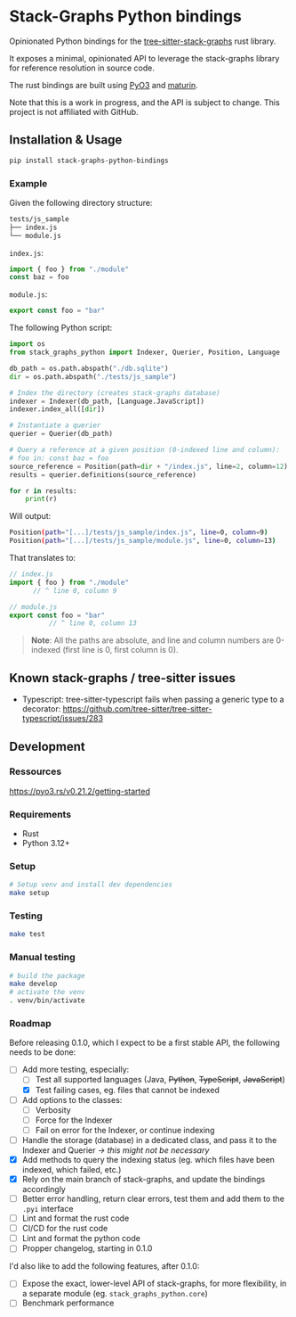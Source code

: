 # Stack-Graphs Python bindings

Opinionated Python bindings for the [tree-sitter-stack-graphs](https://github.com/github/stack-graphs) rust library.

It exposes a minimal, opinionated API to leverage the stack-graphs library for reference resolution in source code.

The rust bindings are built using [PyO3](https://pyo3.rs) and [maturin](https://maturin.rs).

Note that this is a work in progress, and the API is subject to change. This project is not affiliated with GitHub.

## Installation & Usage

```bash
pip install stack-graphs-python-bindings
```

### Example

Given the following directory structure:

```bash
tests/js_sample
├── index.js
└── module.js
```

`index.js`:

```javascript
import { foo } from "./module"
const baz = foo
```

`module.js`:

```javascript
export const foo = "bar"
```

The following Python script:

```python
import os
from stack_graphs_python import Indexer, Querier, Position, Language

db_path = os.path.abspath("./db.sqlite")
dir = os.path.abspath("./tests/js_sample")

# Index the directory (creates stack-graphs database)
indexer = Indexer(db_path, [Language.JavaScript])
indexer.index_all([dir])

# Instantiate a querier
querier = Querier(db_path)

# Query a reference at a given position (0-indexed line and column):
# foo in: const baz = foo
source_reference = Position(path=dir + "/index.js", line=2, column=12)
results = querier.definitions(source_reference)

for r in results:
    print(r)
```

Will output:

```bash
Position(path="[...]/tests/js_sample/index.js", line=0, column=9)
Position(path="[...]/tests/js_sample/module.js", line=0, column=13)
```

That translates to:

```javascript
// index.js
import { foo } from "./module"
      // ^ line 0, column 9

// module.js
export const foo = "bar"
          // ^ line 0, column 13
```

> **Note**: All the paths are absolute, and line and column numbers are 0-indexed (first line is 0, first column is 0).

## Known stack-graphs / tree-sitter issues

- Typescript: tree-sitter-typescript fails when passing a generic type to a decorator: <https://github.com/tree-sitter/tree-sitter-typescript/issues/283>

## Development

### Ressources

<https://pyo3.rs/v0.21.2/getting-started>

### Requirements

- Rust
- Python 3.12+

### Setup

```bash
# Setup venv and install dev dependencies
make setup
```

### Testing

```bash
make test
```

### Manual testing

```bash
# build the package
make develop
# activate the venv
. venv/bin/activate
```

### Roadmap

Before releasing 0.1.0, which I expect to be a first stable API, the following needs to be done:

- [ ] Add more testing, especially:
  - [ ] Test all supported languages (Java, ~~Python~~, ~~TypeScript~~, ~~JavaScript~~)
  - [x] Test failing cases, eg. files that cannot be indexed
- [ ] Add options to the classes:
  - [ ] Verbosity
  - [ ] Force for the Indexer
  - [ ] Fail on error for the Indexer, or continue indexing
- [ ] Handle the storage (database) in a dedicated class, and pass it to the Indexer and Querier *-> this might not be necessary*
- [x] Add methods to query the indexing status (eg. which files have been indexed, which failed, etc.)
- [x] Rely on the main branch of stack-graphs, and update the bindings accordingly
- [ ] Better error handling, return clear errors, test them and add them to the `.pyi` interface
- [ ] Lint and format the rust code
- [ ] CI/CD for the rust code
- [ ] Lint and format the python code
- [ ] Propper changelog, starting in 0.1.0

I'd also like to add the following features, after 0.1.0:

- [ ] Expose the exact, lower-level API of stack-graphs, for more flexibility, in a separate module (eg. `stack_graphs_python.core`)
- [ ] Benchmark performance
